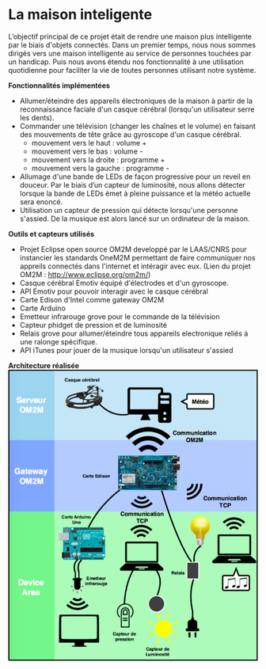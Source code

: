 # La maison inteligente


L’objectif principal de ce projet était de rendre une maison plus intelligente par le biais d'objets connectés. Dans un premier temps, nous nous sommes dirigés vers une maison intelligente au service de personnes touchées par un handicap. Puis nous avons étendu nos fonctionnalité à une utilisation quotidienne pour faciliter la vie de toutes personnes utilisant notre système.

**Fonctionnalités implémentées**
- Allumer/éteindre des appareils électroniques de la maison à partir de la reconnaissance faciale d'un casque cérébral (lorsqu'un utilisateur serre les dents).
- Commander une télévision (changer les chaînes et le volume) en faisant des mouvements de tête grâce au gyroscope d'un casque cérébral. 
    - mouvement vers le haut : volume +
    - mouvement vers le bas : volume -
    - mouvement vers la droite : programme +
    - mouvement vers la gauche : programme -
- Allumage d'une bande de LEDs de façon progressive pour un reveil en douceur. Par le biais d’un capteur de luminosité, nous allons détecter lorsque la bande de LEDs émet à pleine puissance et la météo actuelle sera enoncé. 
- Utilisation un capteur de pression qui détecte lorsqu'une personne s'assied. De la musique est alors lancé sur un ordinateur de la maison.

**Outils et capteurs utilisés**
- Projet Eclipse open source OM2M developpé par le LAAS/CNRS pour instancier les standards OneM2M permettant de faire communiquer nos appreils connectés dans l'internet et intéragir avec eux. (Lien du projet OM2M : http://www.eclipse.org/om2m/)
- Casque cérébral Emotiv équipé d'électrodes et d'un gyroscope.
- API Emotiv pour pouvoir interagir avec le casque cérébral 
- Carte Edison d'Intel comme gateway OM2M
- Carte Arduino
- Emetteur infrarouge grove pour le commande de la télévision
- Capteur phidget de pression et de luminosité
- Relais grove pour allumer/éteindre tous appareils electronique reliés à une ralonge spécifique.
- API iTunes pour jouer de la musique lorsqu'un utilisateur s'assied

**Architecture réalisée**
![Image de l'architecture réalisée](./Architecture.png)
